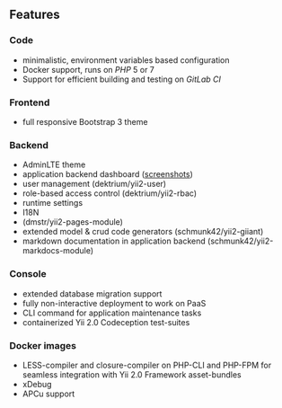 
Features
--------

### Code

- minimalistic, environment variables based configuration
- Docker support, runs on *PHP* 5 or 7
- Support for efficient building and testing on *GitLab CI*  

### Frontend

- full responsive Bootstrap 3 theme

### Backend

- AdminLTE theme
- application backend dashboard ([screenshots](https://plus.google.com/+Phundament/posts/7y1TkmmsrcN?pid=6070967303804764434&oid=114873431066202526630))
- user management (dektrium/yii2-user)
- role-based access control (dektrium/yii2-rbac)
- runtime settings
- I18N
- (dmstr/yii2-pages-module)
- extended model & crud code generators (schmunk42/yii2-giiant)
- markdown documentation in application backend (schmunk42/yii2-markdocs-module)

### Console

- extended database migration support
- fully non-interactive deployment to work on PaaS
- CLI command for application maintenance tasks
- containerized Yii 2.0 Codeception test-suites 

### Docker images

- LESS-compiler and closure-compiler on PHP-CLI and PHP-FPM for seamless integration with Yii 2.0 Framework asset-bundles 
- xDebug
- APCu support 

